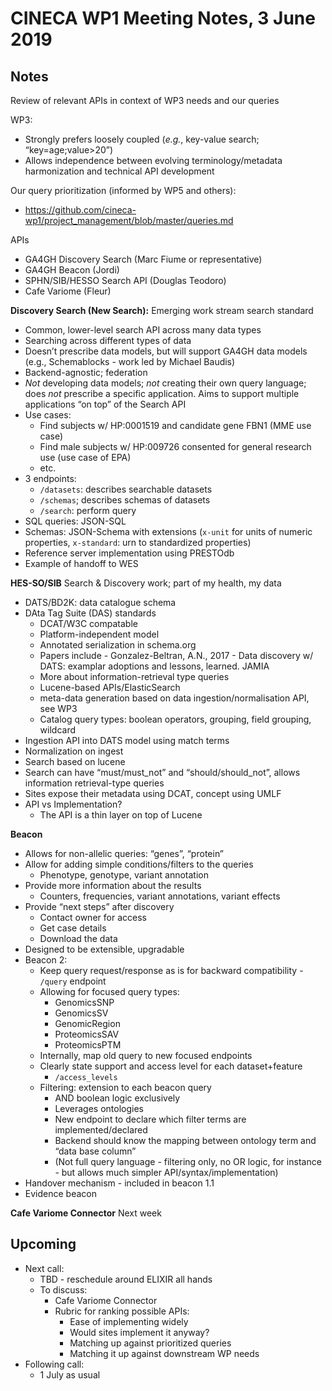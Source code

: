 # CINECA WP1 Meeting Notes, 3 June 2019

## Notes

Review of relevant APIs in context of WP3 needs and our queries

WP3:

- Strongly prefers loosely coupled (*e.g.*, key-value search; “key=age;value>20”)
- Allows independence between evolving terminology/metadata harmonization and technical API development

Our query prioritization (informed by WP5 and others):

- https://github.com/cineca-wp1/project_management/blob/master/queries.md

APIs

- GA4GH Discovery Search (Marc Fiume or representative)
- GA4GH Beacon (Jordi)
- SPHN/SIB/HESSO Search API (Douglas Teodoro)
- Cafe Variome (Fleur)

**Discovery Search (New Search):**
Emerging work stream search standard

- Common, lower-level search API across many data types
- Searching across different types of data
- Doesn’t prescribe data models, but will support GA4GH data models (e.g., Schemablocks - work led by Michael Baudis)
- Backend-agnostic; federation
- *Not* developing data models; *not* creating their own query language; does *not* prescribe a specific application.  Aims to support multiple applications “on top” of the Search API
- Use cases:
    - Find subjects w/ HP:0001519 and candidate gene FBN1 (MME use case)
    - Find male subjects w/ HP:009726 consented for general research use (use case of EPA)
    - etc.
- 3 endpoints: 
    - `/datasets`: describes searchable datasets
    - `/schemas`; describes schemas of datasets
    - `/search`: perform query
- SQL queries: JSON-SQL
- Schemas: JSON-Schema with extensions (`x-unit` for units of numeric properties, `x-standard`: urn to standardized properties)
- Reference server implementation using PRESTOdb
- Example of handoff to WES

**HES-SO/SIB**
Search & Discovery work; part of my health, my data

- DATS/BD2K:  data catalogue schema
- DAta Tag Suite (DAS) standards
    - DCAT/W3C compatable
    - Platform-independent model
    - Annotated serialization in schema.org
    - Papers include - Gonzalez-Beltran, A.N., 2017 - Data discovery w/ DATS: examplar adoptions and lessons, learned.  JAMIA
    - More about information-retrieval type queries
    - Lucene-based APIs/ElasticSearch
    - meta-data generation based on data ingestion/normalisation API, see WP3
    - Catalog query types: boolean operators, grouping, field grouping, wildcard
- Ingestion API into DATS model using match terms
- Normalization on ingest
- Search based on lucene
- Search can have “must/must_not” and “should/should_not”, allows information retrieval-type queries
- Sites expose their metadata using DCAT, concept using UMLF
- API vs Implementation?
    - The API is a thin layer on top of Lucene
    

**Beacon**

- Allows for non-allelic queries: “genes”, “protein”
- Allow for adding simple conditions/filters to the queries
    - Phenotype, genotype, variant annotation
- Provide more information about the results
    - Counters, frequencies, variant annotations, variant effects
- Provide “next steps” after discovery
    - Contact owner for access
    - Get case details
    - Download the data
- Designed to be extensible, upgradable
- Beacon 2:
    - Keep query request/response as is for backward compatibility - `/query` endpoint
    - Allowing for focused query types:
        - GenomicsSNP
        - GenomicsSV
        - GenomicRegion
        - ProteomicsSAV
        - ProteomicsPTM
    - Internally, map old query to new focused endpoints
    - Clearly state support and access level for each dataset+feature
        - `/access_levels`
    - Filtering: extension to each beacon query
        - AND boolean logic exclusively
        - Leverages ontologies
        - New endpoint to declare which filter terms are implemented/declared
        - Backend should know the mapping between ontology term and “data base column”
        - (Not full query language - filtering only, no OR logic, for instance - but allows much simpler API/syntax/implementation)
- Handover mechanism - included in beacon 1.1
- Evidence beacon

**Cafe Variome Connector**
Next week


## Upcoming

* Next call:
     - TBD - reschedule around ELIXIR all hands
     - To discuss:
         - Cafe Variome Connector
         - Rubric for ranking possible APIs:
             - Ease of implementing widely
             - Would sites implement it anyway?
             - Matching up against prioritized queries
             - Matching it up against downstream WP needs
* Following call:
     - 1 July as usual



